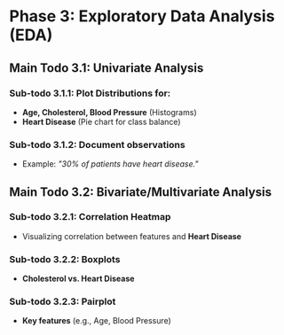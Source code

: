 # Phase 3: Exploratory Data Analysis (EDA)  


## Main Todo 3.1: Univariate Analysis  
### Sub-todo 3.1.1: Plot Distributions for:
- **Age, Cholesterol, Blood Pressure** (Histograms)
- **Heart Disease** (Pie chart for class balance)

### Sub-todo 3.1.2: Document observations
- Example: *"30% of patients have heart disease."*


## Main Todo 3.2: Bivariate/Multivariate Analysis  
### Sub-todo 3.2.1: Correlation Heatmap  
- Visualizing correlation between features and **Heart Disease**  

### Sub-todo 3.2.2: Boxplots  
- **Cholesterol vs. Heart Disease**

### Sub-todo 3.2.3: Pairplot  
- **Key features** (e.g., Age, Blood Pressure)

